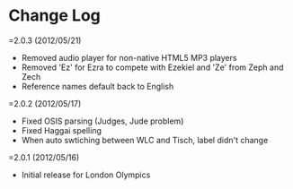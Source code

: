 # Change Log

=2.0.3 (2012/05/21)

* Removed audio player for non-native HTML5 MP3 players
* Removed 'Ez' for Ezra to compete with Ezekiel and 'Ze' from Zeph and Zech
* Reference names default back to English

=2.0.2 (2012/05/17)

* Fixed OSIS parsing (Judges, Jude problem)
* Fixed Haggai spelling
* When auto swtiching between WLC and Tisch, label didn't change

=2.0.1 (2012/05/16)

* Initial release for London Olympics